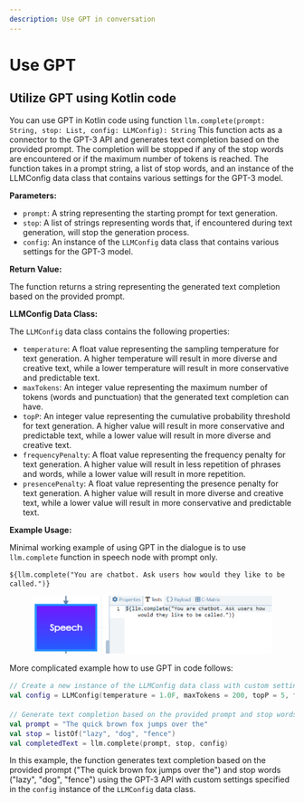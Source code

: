 ```yaml
---
description: Use GPT in conversation
---
```


# Use GPT

## Utilize GPT using Kotlin code

You can use GPT in Kotlin code using function `llm.complete(prompt: String, stop: List, config: LLMConfig): String` This function acts as a connector to the GPT-3 API and generates text completion based on the provided prompt. The completion will be stopped if any of the stop words are encountered or if the maximum number of tokens is reached. The function takes in a prompt string, a list of stop words, and an instance of the LLMConfig data class that contains various settings for the GPT-3 model.

**Parameters:**

* `prompt`: A string representing the starting prompt for text generation.
* `stop`: A list of strings representing words that, if encountered during text generation, will stop the generation process.
* `config`: An instance of the `LLMConfig` data class that contains various settings for the GPT-3 model.

**Return Value:**

The function returns a string representing the generated text completion based on the provided prompt.

**LLMConfig Data Class:**

The `LLMConfig` data class contains the following properties:

* `temperature`: A float value representing the sampling temperature for text generation. A higher temperature will result in more diverse and creative text, while a lower temperature will result in more conservative and predictable text.
* `maxTokens`: An integer value representing the maximum number of tokens (words and punctuation) that the generated text completion can have.
* `topP`: An integer value representing the cumulative probability threshold for text generation. A higher value will result in more conservative and predictable text, while a lower value will result in more diverse and creative text.
* `frequencyPenalty`: A float value representing the frequency penalty for text generation. A higher value will result in less repetition of phrases and words, while a lower value will result in more repetition.
* `presencePenalty`: A float value representing the presence penalty for text generation. A higher value will result in more diverse and creative text, while a lower value will result in more conservative and predictable text.

**Example Usage:**

Minimal working example of using GPT in the dialogue is to use `llm.complete` function in speech node with prompt only.

```
${llm.complete("You are chatbot. Ask users how would they like to be called.")}
```

<figure><img src="../../.gitbook/assets/image (4).png" alt=""><figcaption></figcaption></figure>

More complicated example how to use GPT in code follows:

```kotlin
// Create a new instance of the LLMConfig data class with custom settings
val config = LLMConfig(temperature = 1.0F, maxTokens = 200, topP = 5, frequencyPenalty = 0.5F, presencePenalty = 0.8F)

// Generate text completion based on the provided prompt and stop words using the GPT-3 API
val prompt = "The quick brown fox jumps over the"
val stop = listOf("lazy", "dog", "fence")
val completedText = llm.complete(prompt, stop, config)
```

In this example, the function generates text completion based on the provided prompt ("The quick brown fox jumps over the") and stop words ("lazy", "dog", "fence") using the GPT-3 API with custom settings specified in the `config` instance of the `LLMConfig` data class.
